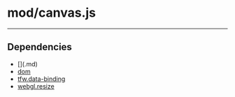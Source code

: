 # mod/canvas.js

----

## Dependencies
* [$]($.md)
* [dom](dom.md)
* [tfw.data-binding](tfw.data-binding.md)
* [webgl.resize](webgl.resize.md)